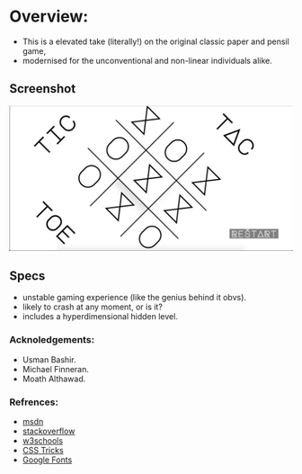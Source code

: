
# Overview:

- This is a elevated take (literally!) on the original classic paper and pensil game,
- modernised for the unconventional and non-linear individuals alike.  

## Screenshot

![alt text](https://github.com/abduwib/Project-1-Prompt/blob/master/screenshot.jpg)

## Specs

- unstable gaming experience (like the genius behind it obvs).
- likely to crash at any moment, or is it?
- includes a hyperdimensional hidden level.

### Acknoledgements:

- Usman Bashir.
- Michael Finneran. 
- Moath Althawad.

### Refrences:

- [msdn](https://blogs.msdn.microsoft.com/cdnstudents/2013/10/07/visual-studio-tips-selection-shortcuts-for-lazy-coders/)
- [stackoverflow](https://stackoverflow.com)
- [w3schools](https://www.w3schools.com)
- [CSS Tricks](https://css-tricks.com/)
- [Google Fonts](https://fonts.google.com/)
